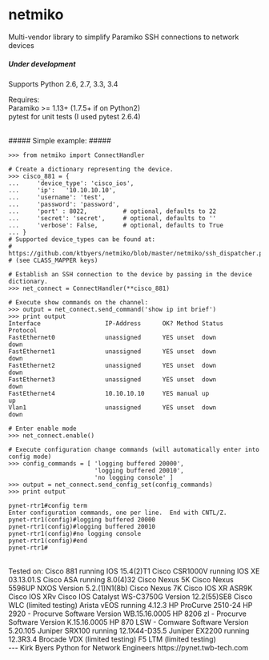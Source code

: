 netmiko
=======

Multi-vendor library to simplify Paramiko SSH connections to network devices

##### Under development #####

Supports Python 2.6, 2.7, 3.3, 3.4  

Requires:  
Paramiko >= 1.13+ (1.7.5+ if on Python2)  
pytest for unit tests (I used pytest 2.6.4)  

<br>      
##### Simple example: #####

```
>>> from netmiko import ConnectHandler

# Create a dictionary representing the device.
>>> cisco_881 = {
...     'device_type': 'cisco_ios',
...     'ip':   '10.10.10.10',
...     'username': 'test',
...     'password': 'password',
...     'port' : 8022,          # optional, defaults to 22
...     'secret': 'secret',     # optional, defaults to ''
...     'verbose': False,       # optional, defaults to True
... }
# Supported device_types can be found at:
# https://github.com/ktbyers/netmiko/blob/master/netmiko/ssh_dispatcher.py
# (see CLASS_MAPPER keys)

```

```
# Establish an SSH connection to the device by passing in the device dictionary.
>>> net_connect = ConnectHandler(**cisco_881)

```

```
# Execute show commands on the channel:
>>> output = net_connect.send_command('show ip int brief')
>>> print output
Interface                  IP-Address      OK? Method Status                Protocol
FastEthernet0              unassigned      YES unset  down                  down    
FastEthernet1              unassigned      YES unset  down                  down    
FastEthernet2              unassigned      YES unset  down                  down    
FastEthernet3              unassigned      YES unset  down                  down    
FastEthernet4              10.10.10.10     YES manual up                    up      
Vlan1                      unassigned      YES unset  down                  down    
```

```
# Enter enable mode
>>> net_connect.enable()
```

```
# Execute configuration change commands (will automatically enter into config mode)
>>> config_commands = [ 'logging buffered 20000', 
                        'logging buffered 20010', 
                        'no logging console' ]
>>> output = net_connect.send_config_set(config_commands)
>>> print output

pynet-rtr1#config term
Enter configuration commands, one per line.  End with CNTL/Z.
pynet-rtr1(config)#logging buffered 20000
pynet-rtr1(config)#logging buffered 20010
pynet-rtr1(config)#no logging console
pynet-rtr1(config)#end
pynet-rtr1#

```

<br>  
Tested on:  
Cisco 881 running IOS 15.4(2)T1  
Cisco CSR1000V running IOS XE 03.13.01.S  
Cisco ASA running 8.0(4)32  
Cisco Nexus 5K  
Cisco Nexus 5596UP NXOS Version 5.2.(1)N1(8b)  
Cisco Nexus 7K  
Cisco IOS XR ASR9K  
Cisco IOS XRv  
Cisco IOS Catalyst WS-C3750G Version 12.2(55)SE8  
Cisco WLC (limited testing)  
Arista vEOS running 4.12.3  
HP ProCurve 2510-24  
HP 2920 - Procurve Software Version WB.15.16.0005  
HP 8206 zl - Procurve Software Version K.15.16.0005  
HP 870 LSW - Comware Software Version 5.20.105  
Juniper SRX100 running 12.1X44-D35.5  
Juniper EX2200 running 12.3R3.4  
Brocade VDX (limited testing)  
F5 LTM (limited testing)  
 
   
  
<br>      
---    
Kirk Byers  
Python for Network Engineers  
https://pynet.twb-tech.com


